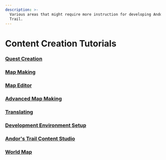 ```yaml
---
description: >-
  Various areas that might require more instruction for developing Andor's
  Trail.
---
```


# Content Creation Tutorials

### [Quest Creation](quest-making/)

### [Map Making](mapmaking-guidelines/map-making/)

### [Map Editor](mapmaking-guidelines/map-editor.md)

### [Advanced Map Making](mapmaking-guidelines/map-making/advanced-map-making-tutorial.md)

### [Translating](translating.md)

### [Development Environment Setup](contributing-code/development-environment-setup.md)

### [Andor's Trail Content Studio](../contributor-section/atcs/)

### [World Map](../contributor-section/world/world-map.md)
